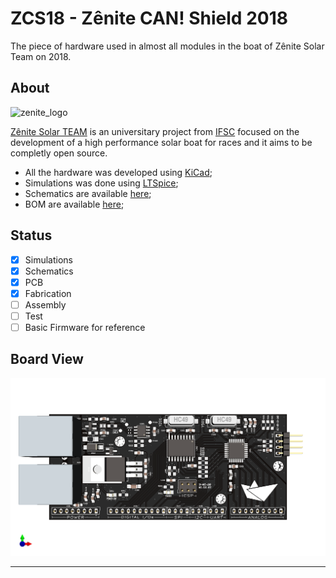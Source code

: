 # ZCS18 - Zênite CAN! Shield 2018
The piece of hardware used in almost all modules in the boat of Zênite Solar Team on 2018.

## About

![zenite_logo] 

[Zênite Solar TEAM](https://github.com/ZeniteSolar) is an universitary project from [IFSC](www.ifsc.edu.br) focused on the development of a high performance solar boat for races and it aims to be completly open source.

- All the hardware was developed using [KiCad](http://kicad-pcb.org/);
- Simulations was done using [LTSpice](http://www.analog.com/en/design-center/design-tools-and-calculators/ltspice-simulator.html);
- Schematics are available [here][Schematic];
- BOM are available [here][BOM];

## Status

- [x] Simulations
- [x] Schematics
- [x] PCB
- [x] Fabrication
- [ ] Assembly
- [ ] Test
- [ ] Basic Firmware for reference

## Board View

![kicad3d_front_populated] 

***

[Schematic]: PDF/atmega_can_shield.pdf "Schematics"
[BOM]: PDF/BOM.pdf "Bill Of Materials"
[photo_front]: IMG/front.PNG "Fabricated Front"
[photo_back]: IMG/front.PNG "Fabricated Back"
[photo_front]: IMG/front.PNG "Populated Front"
[photo_back]: IMG/front.PNG "Populated Back"
[kicad3d_front]: IMG/front.PNG "Kicad Front"
[kicad3d_back]: IMG/back.PNG "Kicad Back"
[kicad3d_front_populated]: IMG/front_populated.PNG "Kicad Populated Front"
[kicad3d_back_populated]: IMG/back_populated.PNG "Kicad Populated Back"
[kicad3d_populated_angled]: IMG/populated_angled.PNG "Kicad Populated Board 3D View"
[zenite_logo]: https://avatars2.githubusercontent.com/u/8411347?s=100 "Zênite Solar Team Logo"
